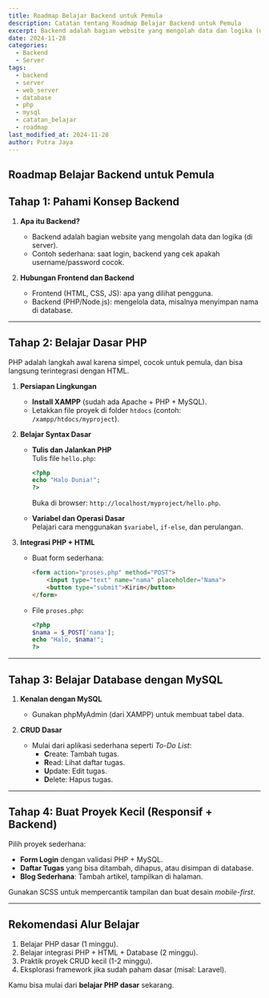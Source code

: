 ```yaml
---
title: Roadmap Belajar Backend untuk Pemula
description: Catatan tentang Roadmap Belajar Backend untuk Pemula
excerpt: Backend adalah bagian website yang mengolah data dan logika (di server).
date: 2024-11-28
categories:
  - Backend
  - Server
tags:
  - backend
  - server
  - web_server
  - database
  - php
  - mysql
  - catatan_belajar
  - roadmap
last_modified_at: 2024-11-28
author: Putra Jaya
---
```

## Roadmap Belajar Backend untuk Pemula

## Tahap 1: Pahami Konsep Backend

1. **Apa itu Backend?**  
   - Backend adalah bagian website yang mengolah data dan logika (di server).  
   - Contoh sederhana: saat login, backend yang cek apakah username/password cocok.  

2. **Hubungan Frontend dan Backend**  
   - Frontend (HTML, CSS, JS): apa yang dilihat pengguna.  
   - Backend (PHP/Node.js): mengelola data, misalnya menyimpan nama di database.  

---

## Tahap 2: Belajar Dasar PHP

PHP adalah langkah awal karena simpel, cocok untuk pemula, dan bisa langsung terintegrasi dengan HTML.  

1. **Persiapan Lingkungan**  
   - **Install XAMPP** (sudah ada Apache + PHP + MySQL).  
   - Letakkan file proyek di folder `htdocs` (contoh: `/xampp/htdocs/myproject`).  

2. **Belajar Syntax Dasar**  
   - **Tulis dan Jalankan PHP**  
     Tulis file `hello.php`:
     ```php
     <?php
     echo "Halo Dunia!";
     ?>
     ```
     Buka di browser: `http://localhost/myproject/hello.php`.  

   - **Variabel dan Operasi Dasar**  
     Pelajari cara menggunakan `$variabel`, `if-else`, dan perulangan.  

3. **Integrasi PHP + HTML**  
   - Buat form sederhana:
     ```html
     <form action="proses.php" method="POST">
         <input type="text" name="nama" placeholder="Nama">
         <button type="submit">Kirim</button>
     </form>
     ```
   - File `proses.php`:
     ```php
     <?php
     $nama = $_POST['nama'];
     echo "Halo, $nama!";
     ?>
     ```

---

## Tahap 3: Belajar Database dengan MySQL

1. **Kenalan dengan MySQL**  
   - Gunakan phpMyAdmin (dari XAMPP) untuk membuat tabel data.  

2. **CRUD Dasar**  
   - Mulai dari aplikasi sederhana seperti *To-Do List*:  
     - **C**reate: Tambah tugas.  
     - **R**ead: Lihat daftar tugas.  
     - **U**pdate: Edit tugas.  
     - **D**elete: Hapus tugas.  

---

## Tahap 4: Buat Proyek Kecil (Responsif + Backend)

Pilih proyek sederhana:  
- **Form Login** dengan validasi PHP + MySQL.  
- **Daftar Tugas** yang bisa ditambah, dihapus, atau disimpan di database.  
- **Blog Sederhana**: Tambah artikel, tampilkan di halaman.  

Gunakan SCSS untuk mempercantik tampilan dan buat desain *mobile-first*.  

---

## Rekomendasi Alur Belajar

1. Belajar PHP dasar (1 minggu).  
2. Belajar integrasi PHP + HTML + Database (2 minggu).  
3. Praktik proyek CRUD kecil (1-2 minggu).  
4. Eksplorasi framework jika sudah paham dasar (misal: Laravel).  

Kamu bisa mulai dari **belajar PHP dasar** sekarang.
